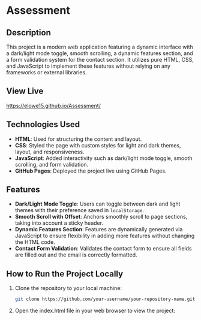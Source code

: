 # Assessment

## Description

This project is a modern web application featuring a dynamic interface with a dark/light mode toggle, smooth scrolling, a dynamic features section, and a form validation system for the contact section. It utilizes pure HTML, CSS, and JavaScript to implement these features without relying on any frameworks or external libraries.

## View Live
https://elowe15.github.io/Assessment/

## Technologies Used

- **HTML**: Used for structuring the content and layout.
- **CSS**: Styled the page with custom styles for light and dark themes, layout, and responsiveness.
- **JavaScript**: Added interactivity such as dark/light mode toggle, smooth scrolling, and form validation.
- **GitHub Pages**: Deployed the project live using GitHub Pages.

## Features

- **Dark/Light Mode Toggle**: Users can toggle between dark and light themes with their preference saved in `localStorage`.
- **Smooth Scroll with Offset**: Anchors smoothly scroll to page sections, taking into account a sticky header.
- **Dynamic Features Section**: Features are dynamically generated via JavaScript to ensure flexibility in adding more features without changing the HTML code.
- **Contact Form Validation**: Validates the contact form to ensure all fields are filled out and the email is correctly formatted.

## How to Run the Project Locally

1. Clone the repository to your local machine:

   ```bash
   git clone https://github.com/your-username/your-repository-name.git

2. Open the index.html file in your web browser to view the project:
